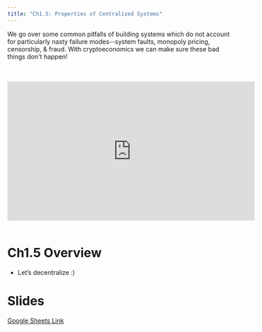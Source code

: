 ```yaml
---
title: "Ch1.5: Properties of Centralized Systems"
---
```


We go over some common pitfalls of building systems which do not account for particularly nasty failure modes--system faults, monopoly pricing, censorship, & fraud. With cryptoeconomics we can make sure these bad things don't happen!

<br />
<br />
<iframe width="560" height="315" src="https://www.youtube-nocookie.com/embed/ckzi8iqGilE" frameborder="0" allow="accelerometer; autoplay; encrypted-media; gyroscope; picture-in-picture" allowfullscreen></iframe>
<br />
<br />

# Ch1.5 Overview

* Let’s decentralize :)

# Slides

[Google Sheets Link](https://docs.google.com/presentation/d/1n0EKUyJ5Xo5OzayTpFulAKFgQ8QIUCinRuqxGfjBJn8/edit?usp=sharing)

<br />
